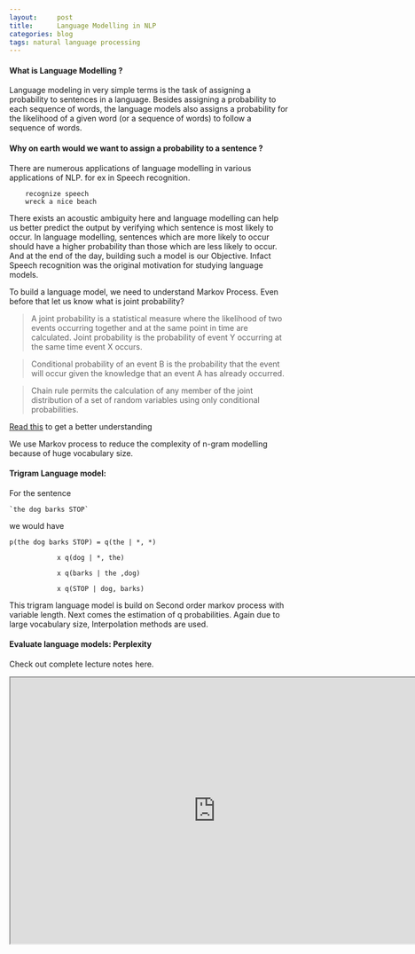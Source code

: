 ```yaml
---
layout:     post
title:      Language Modelling in NLP
categories: blog  
tags: natural language processing
---
```



#### What is Language Modelling ?

Language modeling in very simple terms is the task of assigning a probability to sentences in a language. Besides assigning a probability to each sequence of words, the language models also assigns a probability for the likelihood of a given word (or a sequence of words) to follow a sequence of words.

<!--more-->

#### Why on earth would we want to assign a probability to a sentence ?

There are numerous applications of language modelling in various applications of NLP.
for ex in Speech recognition.

		recognize speech
		wreck a nice beach

There exists an acoustic ambiguity here and language modelling can help us better predict the output by verifying which sentence is most likely to occur. In language modelling, sentences which are more likely to occur should have a higher probability than those which are less likely to occur. And at the end of the day, building such a model is our Objective. Infact Speech recognition was the original motivation for studying language models.


To build a language model, we need to understand Markov Process. Even before that let us know what is joint probability?

> A joint probability is a statistical measure where the likelihood of two events occurring together and at the same point in time are calculated. Joint probability is the probability of event Y occurring at the same time event X occurs.

> Conditional probability of an event B is the probability that the event will occur given the knowledge that an event A has already occurred.

> Chain rule permits the calculation of any member of the joint distribution of a set of random variables using only conditional probabilities. 

[Read this](https://www.ibm.com/developerworks/community/blogs/nlp/entry/the_chain_rule_of_probability?lang=en) to get a better understanding

We use Markov process to reduce the complexity of n-gram modelling because of huge vocabulary size. 

#### Trigram Language model:
For the sentence

	`the dog barks STOP`

we would have

	p(the dog barks STOP) = q(the | *, *)

				x q(dog | *, the)

				x q(barks | the ,dog)

				x q(STOP | dog, barks)


This trigram language model is build on Second order markov process with variable length. Next comes the estimation of q probabilities.	Again due to large vocabulary size, Interpolation methods are used.


#### Evaluate language models: Perplexity






Check out complete lecture notes here.

<iframe src="https://drive.google.com/file/d/1gQDlKnLRyGrJwlOq1eHx_v9IiGOlkfvC/preview" width="740" height="480"></iframe>



